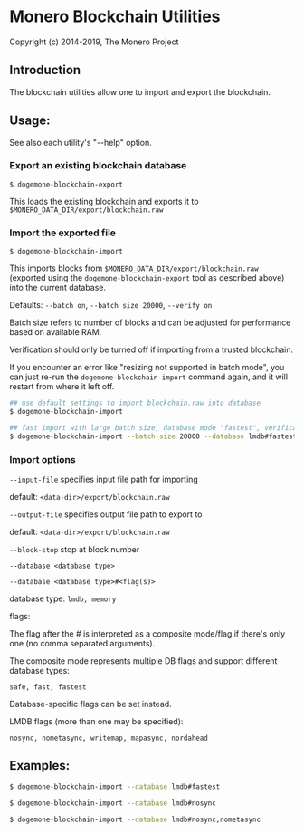 # Monero Blockchain Utilities

Copyright (c) 2014-2019, The Monero Project

## Introduction

The blockchain utilities allow one to import and export the blockchain.

## Usage:

See also each utility's "--help" option.

### Export an existing blockchain database

`$ dogemone-blockchain-export`

This loads the existing blockchain and exports it to `$MONERO_DATA_DIR/export/blockchain.raw`

### Import the exported file

`$ dogemone-blockchain-import`

This imports blocks from `$MONERO_DATA_DIR/export/blockchain.raw` (exported using the
`dogemone-blockchain-export` tool as described above) into the current database.

Defaults: `--batch on`, `--batch size 20000`, `--verify on`

Batch size refers to number of blocks and can be adjusted for performance based on available RAM.

Verification should only be turned off if importing from a trusted blockchain.

If you encounter an error like "resizing not supported in batch mode", you can just re-run
the `dogemone-blockchain-import` command again, and it will restart from where it left off.

```bash
## use default settings to import blockchain.raw into database
$ dogemone-blockchain-import

## fast import with large batch size, database mode "fastest", verification off
$ dogemone-blockchain-import --batch-size 20000 --database lmdb#fastest --verify off

```

### Import options

`--input-file`
specifies input file path for importing

default: `<data-dir>/export/blockchain.raw`

`--output-file`
specifies output file path to export to

default: `<data-dir>/export/blockchain.raw`

`--block-stop`
stop at block number

`--database <database type>`

`--database <database type>#<flag(s)>`

database type: `lmdb, memory`

flags:

The flag after the # is interpreted as a composite mode/flag if there's only
one (no comma separated arguments).

The composite mode represents multiple DB flags and support different database types:

`safe, fast, fastest`

Database-specific flags can be set instead.

LMDB flags (more than one may be specified):

`nosync, nometasync, writemap, mapasync, nordahead`

## Examples:

```bash
$ dogemone-blockchain-import --database lmdb#fastest

$ dogemone-blockchain-import --database lmdb#nosync

$ dogemone-blockchain-import --database lmdb#nosync,nometasync
```
